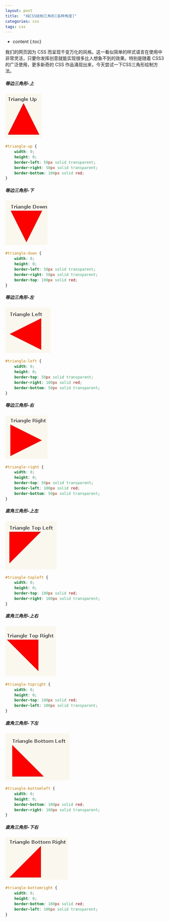 ```yaml
---
layout: post
title:  "纯CSS绘制三角形[各种角度]"
categories: css
tags: css
---
```


* content
{:toc}

我们的网页因为 CSS 而呈现千变万化的风格。这一看似简单的样式语言在使用中非常灵活，只要你发挥创意就能实现很多比人想象不到的效果。特别是随着 CSS3 的广泛使用，更多新奇的 CSS 作品涌现出来，今天尝试一下CSS三角形绘制方法。
				



##### 等边三角形-上
      

![](/img/201310290941121.jpg)

```css
#triangle-up {
    width: 0;
    height: 0;
    border-left: 50px solid transparent;
    border-right: 50px solid transparent;
    border-bottom: 100px solid red;
}
```    


##### 等边三角形-下


![](/img/201310290941322.jpg)

```css
#triangle-down {
    width: 0;
    height: 0;
    border-left: 50px solid transparent;
    border-right: 50px solid transparent;
    border-top: 100px solid red;
}
``` 


##### 等边三角形-左      
     

![](/img/201310290941433.jpg)

```css
#triangle-left {
    width: 0;
    height: 0;
    border-top: 50px solid transparent;
    border-right: 100px solid red;
    border-bottom: 50px solid transparent;
}
``` 

##### 等边三角形-右     
     

![](/img/201310290941534.jpg)

```css
#triangle-right {
    width: 0;
    height: 0;
    border-top: 50px solid transparent;
    border-left: 100px solid red;
    border-bottom: 50px solid transparent;
}
``` 

##### 直角三角形-上左
      

![](/img/201310290942025.jpg)

```css
#triangle-topleft {
    width: 0;
    height: 0;
    border-top: 100px solid red;
    border-right: 100px solid transparent;
}
```    


##### 直角三角形-上右


![](/img/201310290942136.jpg)

```css
#triangle-topright {
    width: 0;
    height: 0;
    border-top: 100px solid red;
    border-left: 100px solid transparent; 
}
``` 


##### 直角三角形-下左 
     

![](/img/201310290942227.jpg)

```css
#triangle-bottomleft {
    width: 0;
    height: 0;
    border-bottom: 100px solid red;
    border-right: 100px solid transparent;
}
``` 

##### 直角三角形-下右     
     

![](/img/201310290942328.jpg)

```css
#triangle-bottomright {
    width: 0;
    height: 0;
    border-bottom: 100px solid red;
    border-left: 100px solid transparent;
}
``` 








